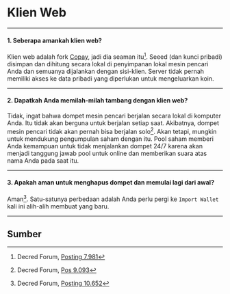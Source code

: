 # <i class="fa fa-firefox"></i> Klien Web 

---

#### 1. Seberapa amankah klien web? 

Klien web adalah fork [Copay](https://copay.io), jadi dia seaman  itu[^7981]. Seeed (dan kunci pribadi) disimpan dan dihitung secara lokal di penyimpanan lokal mesin pencari Anda dan semuanya dijalankan dengan sisi-klien. Server tidak pernah memiliki akses ke data pribadi yang diperlukan untuk mengeluarkan koin.

---

#### 2. Dapatkah Anda memilah-milah tambang dengan klien web? 

Tidak, ingat bahwa dompet mesin pencari berjalan secara lokal di komputer Anda. Itu tidak akan berguna untuk berjalan setiap saat. Akibatnya, dompet mesin pencari tidak akan pernah bisa berjalan solo[^9093]. Akan tetapi, mungkin untuk mendukung pengumpulan saham dengan itu. Pool saham memberi Anda kemampuan untuk tidak menjalankan dompet 24/7 karena akan menjadi tanggung jawab pool untuk online dan memberikan suara atas nama Anda pada saat itu.

---

#### 3. Apakah aman untuk menghapus dompet dan memulai lagi dari awal?

Aman[^10652]. Satu-satunya perbedaan adalah Anda perlu pergi ke `Import Wallet` kali ini alih-alih membuat yang baru.

---

## <i class="fa fa-book"></i> Sumber 

[^7981]: Decred Forum, [Posting 7.981](https://forum.decred.org/threads/518/#post-7981)
[^9093]: Decred Forum, [Pos 9.093](https://forum.decred.org/threads/617/#post-9093)
[^10652]: Decred Forum, [Posting 10.652](https://forum.decred.org/threads/643/page-2#post-10652)
